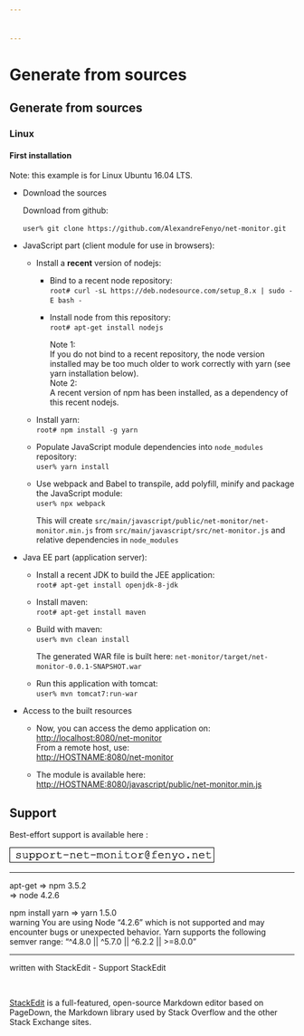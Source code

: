 ```yaml
---


---
```


<h1 id="generate-from-sources">Generate from sources</h1>
<h2 id="generate-from-sources-1">Generate from sources</h2>
<h3 id="linux">Linux</h3>
<h4 id="first-installation">First installation</h4>
<p>Note: this example is for Linux Ubuntu 16.04 LTS.</p>
<ul>
<li>
<p>Download the sources</p>
<p>Download from github:</p>
<p><code>user% git clone https://github.com/AlexandreFenyo/net-monitor.git</code></p>
</li>
<li>
<p>JavaScript part (client module for use in browsers):</p>
<ul>
<li>
<p>Install a <strong>recent</strong> version of nodejs:</p>
<ul>
<li>
<p>Bind to a recent node repository:<br>
<code>root# curl -sL https://deb.nodesource.com/setup_8.x | sudo -E bash -</code></p>
</li>
<li>
<p>Install node from this repository:<br>
<code>root# apt-get install nodejs</code></p>
<p>Note 1:<br>
If you do not bind to a recent repository, the node version installed may be too much older to work correctly with yarn (see yarn installation below).<br>
Note 2:<br>
A recent version of npm has been installed, as a dependency of this recent nodejs.</p>
</li>
</ul>
</li>
<li>
<p>Install yarn:<br>
<code>root# npm install -g yarn</code></p>
</li>
<li>
<p>Populate JavaScript module dependencies into <code>node_modules</code> repository:<br>
<code>user% yarn install</code></p>
</li>
<li>
<p>Use webpack and Babel to transpile, add polyfill, minify and package the JavaScript module:<br>
<code>user% npx webpack</code></p>
<p>This will create <code>src/main/javascript/public/net-monitor/net-monitor.min.js</code> from <code>src/main/javascript/src/net-monitor.js</code> and relative dependencies in <code>node_modules</code></p>
</li>
</ul>
</li>
<li>
<p>Java EE part (application server):</p>
<ul>
<li>
<p>Install a recent JDK to build the JEE application:<br>
<code>root# apt-get install openjdk-8-jdk</code></p>
</li>
<li>
<p>Install maven:<br>
<code>root# apt-get install maven</code></p>
</li>
<li>
<p>Build with maven:<br>
<code>user% mvn clean install</code></p>
<p>The generated WAR file is built here: <code>net-monitor/target/net-monitor-0.0.1-SNAPSHOT.war</code></p>
</li>
<li>
<p>Run this application with tomcat:<br>
<code>user% mvn tomcat7:run-war</code></p>
</li>
</ul>
</li>
<li>
<p>Access to the built resources</p>
<ul>
<li>
<p>Now, you can access the demo application on:<br>
<a href="http://localhost:8080/net-monitor">http://localhost:8080/net-monitor</a><br>
From a remote host, use:<br>
<a href="http://HOSTNAME:8080/net-monitor">http://HOSTNAME:8080/net-monitor</a></p>
</li>
<li>
<p>The module is available here:<br>
<a href="http://HOSTNAME:8080/javascript/public/net-monitor.min.js">http://HOSTNAME:8080/javascript/public/net-monitor.min.js</a></p>
</li>
</ul>
</li>
</ul>
<h2 id="support">Support</h2>
<p>Best-effort support is available here :</p>
<p><img src="docs/support.png" alt="support"></p>
<hr>
<p>apt-get =&gt; npm 3.5.2<br>
=&gt; node 4.2.6</p>
<p>npm install yarn =&gt; yarn 1.5.0<br>
warning You are using Node “4.2.6” which is not supported and may encounter bugs or unexpected behavior. Yarn supports the following semver range: “^4.8.0 || ^5.7.0 || ^6.2.2 || &gt;=8.0.0”</p>
<hr>
<p>written with StackEdit - Support StackEdit</p>
<p><a href="https://monetizejs.com/authorize?client_id=ESTHdCYOi18iLhhO&amp;summary=true"><img src="https://cdn.monetizejs.com/resources/button-32.png" alt=""></a></p>
<p><a href="https://stackedit.io/">StackEdit</a> is a full-featured, open-source Markdown editor based on PageDown, the Markdown library used by Stack Overflow and the other Stack Exchange sites.</p>

